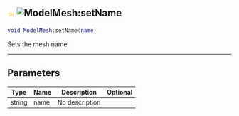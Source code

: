 ## ![shared](../../.gitbook/assets/shared.png) ![ModelMesh](./readme/modelmesh "mention"):setName

```lua
void ModelMesh:setName(name)
```

Sets the mesh name

------
## Parameters

| Type   | Name | Description | Optional |
| ------ | ---- | ----------- | -------: |
| string | name | No description |  |

